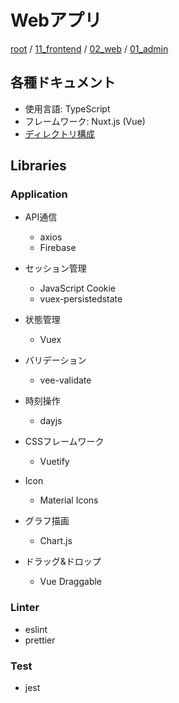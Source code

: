 # Webアプリ

[root](./../../../../README.md) 
/ [11_frontend](./../../README.md) 
/ [02_web](./../README.md) 
/ [01_admin](./README.md) 

## 各種ドキュメント

* 使用言語: TypeScript
* フレームワーク: Nuxt.js (Vue)
* [ディレクトリ構成](./directories.md)

## Libraries

### Application

* API通信
  * axios
  * Firebase

* セッション管理
  * JavaScript Cookie
  * vuex-persistedstate

* 状態管理
  * Vuex

* バリデーション
  * vee-validate

* 時刻操作
  * dayjs

* CSSフレームワーク
  * Vuetify
* Icon
  * Material Icons

* グラフ描画
  * Chart.js
* ドラッグ&ドロップ
  * Vue Draggable

### Linter

* eslint
* prettier

### Test

* jest

